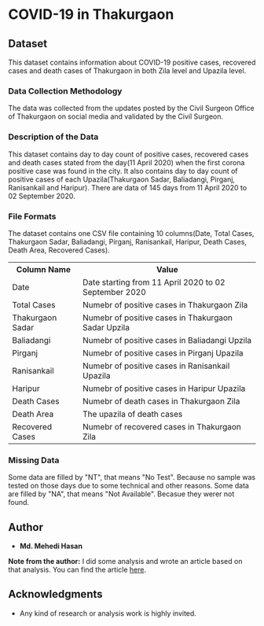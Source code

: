 # COVID-19 in Thakurgaon

## Dataset
This dataset contains information about COVID-19 positive cases, recovered cases and death cases of Thakurgaon in both Zila level and Upazila level.

### Data Collection Methodology
The data was collected from the updates posted by the Civil Surgeon Office of Thakurgaon on social media and validated by the Civil Surgeon.

### Description of the Data
This dataset contains day to day count of positive cases, recovered cases and death cases stated from the day(11 April 2020) when the first corona positive case was found in the city. It also contains day to day count of positive cases of each Upazila(Thakurgaon Sadar, Baliadangi, Pirganj, Ranisankail and  Haripur). There are data of 145 days from 11 April 2020 to 02 September 2020.

### File Formats
The dataset contains one CSV file containing 10 columns(Date, Total Cases, Thakurgaon Sadar, Baliadangi, Pirganj, Ranisankail, Haripur, Death Cases, Death Area, Recovered Cases).

<table>
  <tr>
    <th>Column Name</th>
    <th>Value</th>
  </tr>
  <tr>
    <td>Date</td>
    <td>Date starting from 11 April 2020 to 02 September 2020</td>
  </tr>
  <tr>
    <td>Total Cases</td>
    <td>Numebr of positive cases in Thakurgaon Zila</td>
  </tr>
  <tr>
    <td>Thakurgaon Sadar</td>
    <td>Numebr of positive cases in Thakurgaon Sadar Upzila</td>
  </tr>
  <tr>
    <td>Baliadangi</td>
    <td>Numebr of positive cases in Baliadangi Upzila</td>
  </tr>
  <tr>
    <td>Pirganj</td>
    <td>Numebr of positive cases in Pirganj Upazila</td>
  </tr>
  <tr>
    <td>Ranisankail</td>
    <td>Numebr of positive cases in Ranisankail Upazila</td>
  </tr>
  <tr>
    <td>Haripur</td>
    <td>Numebr of positive cases in Haripur Upazila</td>
  </tr>
  <tr>
    <td>Death Cases</td>
    <td>Numebr of death cases in Thakurgaon Zila</td>
  </tr>
  <tr>
    <td>Death Area</td>
    <td>The upazila of death cases</td>
  </tr>
  <tr>
    <td>Recovered Cases</td>
    <td>Numebr of recovered cases in Thakurgaon Zila</td>
  </tr>
</table>

### Missing Data

Some data are filled by "NT", that means "No Test". Because no sample was tested on those days due to some technical and other reasons. 
Some data are filled by "NA", that means "Not Available". Becasue they werer not found.


## Author
* **Md. Mehedi Hasan**

**Note from the author:** I did some analysis and wrote an article based on that analysis. You can find the article [here](https://www.linkedin.com/pulse/analysis-covid-19-situation-thakurgaon-mehedi-hasan/?trackingId=mOVeSmDkRrirwWSPhVFt1g%3D%3D).

## Acknowledgments
* Any kind of research or analysis work is highly invited.

